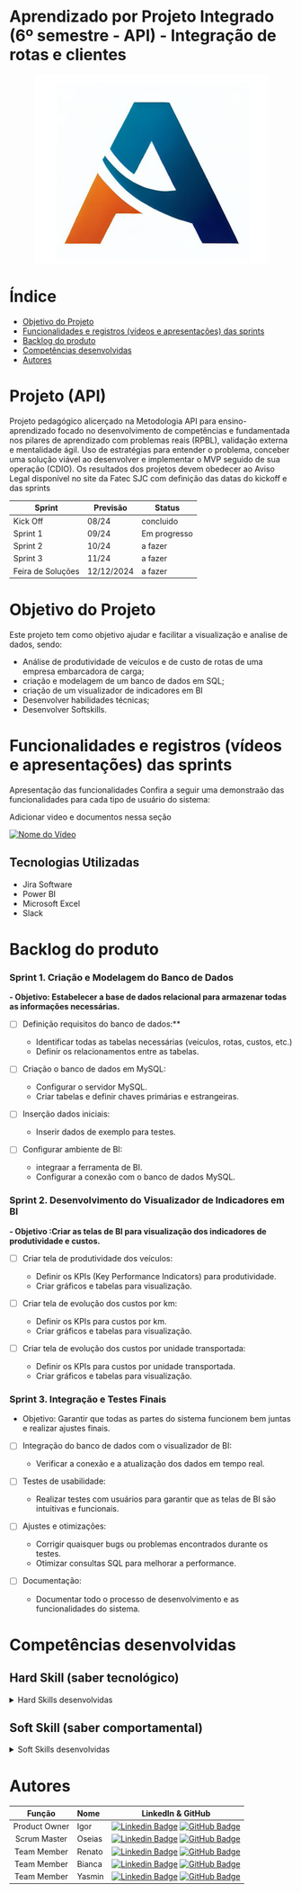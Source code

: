 # Aprendizado por Projeto Integrado (6º semestre - API) - Integração de rotas e clientes

<p align="center">
 <img src="https://github.com/Osslz/API/blob/main/Sprint%201/image.png"/>
</p>

# Índice
* [Objetivo do Projeto](#objetivo-do-projeto)
* [Funcionalidades e registros (vídeos e apresentações) das sprints](#funcionalidades-e-registros-(vídeos-e-apresentações)-das-sprints)
* [Backlog do produto](#Backlog-do-produto)
* [Competências desenvolvidas](#competências-desenvolvidas)
* [Autores](#autores)

# Projeto (API) 
Projeto pedagógico alicerçado na Metodologia API para ensino-aprendizado focado no desenvolvimento de competências e fundamentada nos pilares de aprendizado com problemas reais (RPBL), validação externa e mentalidade ágil. 
Uso de estratégias para entender o problema, conceber uma solução viável ao desenvolver e implementar o MVP seguido de sua operação (CDIO). 
Os resultados dos projetos devem obedecer ao Aviso Legal disponível no site da Fatec SJC com definição das datas do kickoff e das sprints

Sprint | Previsão | Status|
|------|--------|------|
|Kick Off | 08/24 | concluido|
|Sprint 1 | 09/24 | Em progresso|
|Sprint 2 |  10/24| a fazer |
|Sprint 3 | 11/24 | a fazer|
|Feira de Soluções| 12/12/2024 |a fazer |





# Objetivo do Projeto
Este projeto tem como objetivo ajudar e facilitar a visualização e analise de dados, sendo:
* Análise de produtividade de veículos e de custo de rotas de uma empresa embarcadora de carga;
* criação e modelagem de um banco de dados em SQL;
* criação de um visualizador de indicadores em BI
* Desenvolver habilidades técnicas;
* Desenvolver Softskills. 

# Funcionalidades e registros (vídeos e apresentações) das sprints

Apresentação das funcionalidades
Confira a seguir uma demonstraão das funcionalidades para cada tipo de usuário do sistema:

Adicionar video e documentos nessa seção

[![Nome do Vídeo](https://img.youtube.com/vi/pBy1zgt0XPc/0.jpg)](https://www.youtube.com/embed/pBy1zgt0XPc)

## Tecnologias Utilizadas

* Jira Software
* Power BI
* Microsoft Excel
* Slack



# Backlog do produto
### Sprint 1. Criação e Modelagem do Banco de Dados
**- Objetivo: Estabelecer a base de dados relacional para armazenar todas as informações necessárias.**

 - [ ] Definição requisitos do banco de dados:**
    
    - Identificar todas as tabelas necessárias (veículos, rotas, custos, etc.)
    -  Definir os relacionamentos entre as tabelas.

 - [ ] Criação o banco de dados em MySQL:
       
    - Configurar o servidor MySQL.
    - Criar tabelas e definir chaves primárias e estrangeiras.

 - [ ] Inserção dados iniciais:
    
    - Inserir dados de exemplo para testes.

 - [ ] Configurar ambiente de BI:
   
    - integraar a ferramenta de BI.
    - Configurar a conexão com o banco de dados MySQL.


### Sprint 2. Desenvolvimento do Visualizador de Indicadores em BI
**- Objetivo :Criar as telas de BI para visualização dos indicadores de produtividade e custos.**
  
 - [ ] Criar tela de produtividade dos veículos:
    
    - Definir os KPIs (Key Performance Indicators) para produtividade.
    - Criar gráficos e tabelas para visualização.
    
 - [ ] Criar tela de evolução dos custos por km:
    
    - Definir os KPIs para custos por km.
    - Criar gráficos e tabelas para visualização.
    
 - [ ] Criar tela de evolução dos custos por unidade transportada:
    
    - Definir os KPIs para custos por unidade transportada.
    - Criar gráficos e tabelas para visualização.

### Sprint 3. Integração e Testes Finais
- Objetivo: Garantir que todas as partes do sistema funcionem bem juntas e realizar ajustes finais.

 - [ ] Integração do banco de dados com o visualizador de BI:
    
    - Verificar a conexão e a atualização dos dados em tempo real.
    
 - [ ] Testes de usabilidade:
    
    - Realizar testes com usuários para garantir que as telas de BI são intuitivas e funcionais.
    
 - [ ] Ajustes e otimizações:
    
    - Corrigir quaisquer bugs ou problemas encontrados durante os testes.
    - Otimizar consultas SQL para melhorar a performance.
    
 - [ ] Documentação:
   
    - Documentar todo o processo de desenvolvimento e as funcionalidades do sistema.

      


  
# Competências desenvolvidas

## Hard Skill (saber tecnológico)
<details>
<summary>Hard Skills desenvolvidas</summary>
  
| Tecnologia/Metodologia | Classificação |
| ---------------------- | ------------- |
| GitHub | ★ ★ ★ ★ ★ ★ ★ ☆ ☆ ☆ |
| Gestão de Projetos | ★ ★ ★ ★ ★ ★ ☆ ☆ ☆ ☆ |
| Scrum Master | ★ ★ ★ ★ ★ ★ ★ ☆ ☆ ☆ |
| Prodct Owner | ★ ★ ★ ★ ★ ★ ★ ☆ ☆ ☆ |
| Markdown | ★ ★ ★ ★ ★ ★ ★ ☆ ☆ ☆ |
| Git Projects | ★ ★ ★ ★ ★ ★ ★ ☆ ☆ ☆ |
 
</details>

## Soft Skill (saber comportamental)
<details>
<summary>Soft Skills desenvolvidas</summary>

| Habilidades | Classificação |
| ---------------------- | ------------- |
| Colaboração | ★ ★ ★ ★ ★ ☆ ☆ ☆ ☆ ☆ |
| Proatividade| ★ ★ ★ ★ ★ ★ ☆ ☆ ☆ ☆ |
| Pensamento Crítico | ★ ★ ★ ★ ★ ★ ★ ☆ ☆ ☆ |
| Gerenciamento de Tempo | ★ ★ ★ ★ ★ ★ ★ ☆ ☆ ☆ |
| Adaptabilidade | ★ ★ ★ ★ ★ ★ ★ ☆ ☆ ☆ |
| Resiliência | ★ ★ ★ ★ ★ ★ ★ ☆ ☆ ☆ |

</details>

# Autores
|    Função     | Nome                                  |                                                                                                                                                      LinkedIn & GitHub                                                                                                                                                      |
| :-----------: | :------------------------------------ | :-------------------------------------------------------------------------------------------------------------------------------------------------------------------------------------------------------------------------------------------------------------------------------------------------------------------------: |
| Product Owner |  Igor         |     [![Linkedin Badge](https://img.shields.io/badge/Linkedin-blue?style=flat-square&logo=Linkedin&logoColor=white)](https://www.linkedin.com/in/joaomarcosoliveiraa) [![GitHub Badge](https://img.shields.io/badge/GitHub-111217?style=flat-square&logo=github&logoColor=white)](https://github.com/JoaoM-py)              |
| Scrum Master  | Oseias |      [![Linkedin Badge](https://img.shields.io/badge/Linkedin-blue?style=flat-square&logo=Linkedin&logoColor=white)](https://www.linkedin.com/in/mariagabrielareis/) [![GitHub Badge](https://img.shields.io/badge/GitHub-111217?style=flat-square&logo=github&logoColor=white)](https://github.com/MariaGabrielaReis)     |
| Team Member   | Renato              |         [![Linkedin Badge](https://img.shields.io/badge/Linkedin-blue?style=flat-square&logo=Linkedin&logoColor=white)](https://www.linkedin.com/in/antonio-nepomuceno-04943720a/) [![GitHub Badge](https://img.shields.io/badge/GitHub-111217?style=flat-square&logo=github&logoColor=white)](https://github.com/Nepoun)        |
|  Team Member  | Bianca                 |         [![Linkedin Badge](https://img.shields.io/badge/Linkedin-blue?style=flat-square&logo=Linkedin&logoColor=white)](https://www.linkedin.com/in/caio-vitor-c1/) [![GitHub Badge](https://img.shields.io/badge/GitHub-111217?style=flat-square&logo=github&logoColor=white)](https://github.com/CaioVitorDias1)        |
|  Team Member  | Yasmin                 |   [![Linkedin Badge](https://img.shields.io/badge/Linkedin-blue?style=flat-square&logo=Linkedin&logoColor=white)](https://www.linkedin.com/in/gabriel-camargo-915452196/) [![GitHub Badge](https://img.shields.io/badge/GitHub-111217?style=flat-square&logo=github&logoColor=white)](https://github.com/GabrielCamargoL)   |

